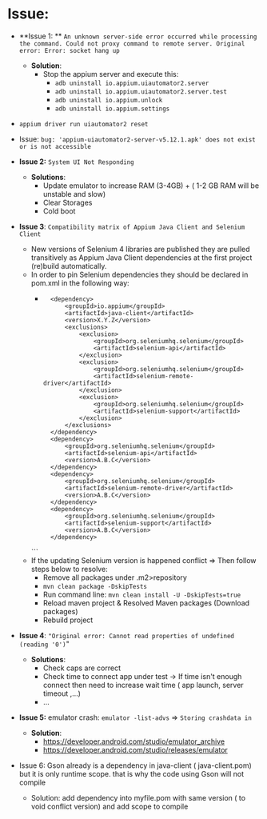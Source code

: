 # Issue:

- **Issue 1:
  ** `An unknown server-side error occurred while processing the command. Could not proxy command to remote server. Original
  error: Error: socket hang up`

    - **Solution**:
        - Stop the appium server and execute this:
            - `adb uninstall io.appium.uiautomator2.server`
            - `adb uninstall io.appium.uiautomator2.server.test`
            - `adb uninstall io.appium.unlock`
            - `adb uninstall io.appium.settings`

- `appium driver run uiautomator2 reset`
- Issue: `bug: 'appium-uiautomator2-server-v5.12.1.apk' does not exist or is not accessible`

- **Issue 2:**  `System UI Not Responding`
    - **Solutions**:
        - Update emulator to increase RAM (3-4GB) + ( 1-2 GB RAM will be unstable and slow)
        - Clear Storages
        - Cold boot

- **Issue 3**: `Compatibility matrix of Appium Java Client and Selenium Client`
    - New versions of Selenium 4 libraries are published they are pulled transitively as Appium Java Client dependencies
      at the first project (re)build automatically.
    - In order to pin Selenium dependencies they should be declared in pom.xml in the following way:
        - ```<dependencies>
            <dependency>
                <groupId>io.appium</groupId>
                <artifactId>java-client</artifactId>
                <version>X.Y.Z</version>
                <exclusions>
                    <exclusion>
                        <groupId>org.seleniumhq.selenium</groupId>
                        <artifactId>selenium-api</artifactId>
                    </exclusion>
                    <exclusion>
                        <groupId>org.seleniumhq.selenium</groupId>
                        <artifactId>selenium-remote-driver</artifactId>
                    </exclusion>
                    <exclusion>
                        <groupId>org.seleniumhq.selenium</groupId>
                        <artifactId>selenium-support</artifactId>
                    </exclusion>
                </exclusions>
            </dependency>
            <dependency>
                <groupId>org.seleniumhq.selenium</groupId>
                <artifactId>selenium-api</artifactId>
                <version>A.B.C</version>
            </dependency>
            <dependency>
                <groupId>org.seleniumhq.selenium</groupId>
                <artifactId>selenium-remote-driver</artifactId>
                <version>A.B.C</version>
            </dependency>
            <dependency>
                <groupId>org.seleniumhq.selenium</groupId>
                <artifactId>selenium-support</artifactId>
                <version>A.B.C</version>
            </dependency>
      </dependencies>```
    - If the updating Selenium version is happened conflict => Then follow steps below to resolve:
        - Remove all packages under .m2>repository
        - `mvn clean package -DskipTests`
        - Run command line: `mvn clean install -U -DskipTests=true`
        - Reload maven project & Resolved Maven packages (Download packages)
        - Rebuild project

- **Issue 4**: `"Original error: Cannot read properties of undefined (reading '0')`"
    - **Solutions**:
        - Check caps are correct
        - Check time to connect app under test -> If time isn't enough connect then need to increase wait time ( app
          launch, server timeout ,...)
        - ...
- **Issue 5:** emulator crash: `emulator -list-advs` => `Storing crashdata in`
    - **Solution**:
        - https://developer.android.com/studio/emulator_archive
        - https://developer.android.com/studio/releases/emulator
- Issue 6: Gson already is a dependency in java-client ( java-client.pom) but it is only runtime scope. that is why the
  code using Gson will not compile
    - Solution: add dependency into myfile.pom with same version ( to void conflict version) and add scope to compile